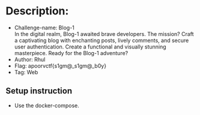 # Description:
- Challenge-name: Blog-1 <br>
 In the digital realm, Blog-1 awaited brave developers. The mission? Craft a captivating blog with enchanting posts, lively comments, and secure user authentication. Create a functional and visually stunning masterpiece. Ready for the Blog-1 adventure?
- Author: Rhul
- Flag: apoorvctf{s1gm@_s1gm@_b0y}
- Tag: Web

## Setup instruction
 - Use the docker-compose.

